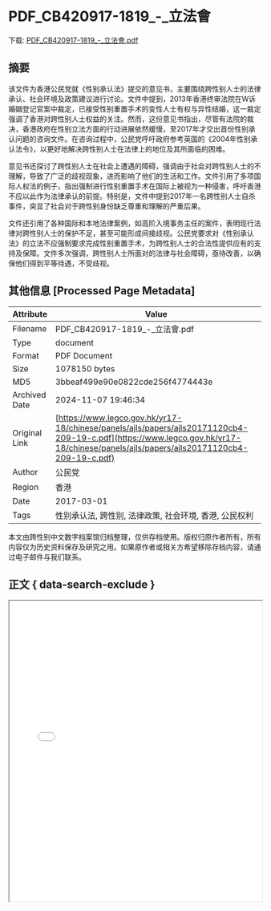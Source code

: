 # PDF_CB420917-1819_-_立法會

<!-- tcd_download_link -->
下载: [PDF_CB420917-1819_-_立法會.pdf](PDF_CB420917-1819_-_立法會.pdf)
<!-- tcd_download_link_end -->

## 摘要

<!-- tcd_abstract -->
该文件为香港公民党就《性别承认法》提交的意见书，主要围绕跨性别人士的法律承认、社会环境及政策建议进行讨论。文件中提到，2013年香港终审法院在W诉婚姻登记官案中裁定，已接受性别重置手术的变性人士有权与异性结婚，这一裁定强调了香港对跨性别人士权益的关注。然而，这份意见书指出，尽管有法院的裁决，香港政府在性别立法方面的行动进展依然缓慢，至2017年才交出首份性别承认问题的咨询文件。在咨询过程中，公民党呼吁政府参考英国的《2004年性别承认法令》，以更好地解决跨性别人士在法律上的地位及其所面临的困难。

意见书还探讨了跨性别人士在社会上遭遇的障碍，强调由于社会对跨性别人士的不理解，导致了广泛的歧视现象，进而影响了他们的生活和工作。文件引用了多项国际人权法的例子，指出强制进行性别重置手术在国际上被视为一种侵害，呼吁香港不应以此作为法律承认的前提。特别是，文件中提到2017年一名跨性别人士自杀事件，突显了社会对于跨性别身份缺乏尊重和理解的严重后果。

文件还引用了各种国际和本地法律案例，如高阶入境事务主任的案件，表明现行法律对跨性别人士的保护不足，甚至可能形成间接歧视。公民党要求对《性别承认法》的立法不应强制要求完成性别重置手术，为跨性别人士的合法性提供应有的支持及保障。文件多次强调，跨性别人士所面对的法律与社会障碍，亟待改善，以确保他们得到平等待遇，不受歧视。

<!-- tcd_abstract_end -->

## 其他信息 [Processed Page Metadata]

| Attribute       | Value                                  |
|-----------------|----------------------------------------|
| Filename        | PDF_CB420917-1819_-_立法會.pdf                             |
| Type            | document                                 |
| Format          | PDF Document                               |
| Size            | 1078150 bytes                           |
| MD5             | 3bbeaf499e90e0822cde256f4774443e                                  |
| Archived Date   | 2024-11-07 19:46:34                             |
| Original Link   | [https://www.legco.gov.hk/yr17-18/chinese/panels/ajls/papers/ajls20171120cb4-209-19-c.pdf](https://www.legco.gov.hk/yr17-18/chinese/panels/ajls/papers/ajls20171120cb4-209-19-c.pdf)                         |
| Author          | 公民党                               |
| Region          | 香港                               |
| Date            | 2017-03-01                                 |
| Tags            | 性别承认法, 跨性别, 法律政策, 社会环境, 香港, 公民权利                                 |

本文由跨性别中文数字档案馆归档整理，仅供存档使用。版权归原作者所有，所有内容仅为历史资料保存及研究之用。如果原作者或相关方希望移除存档内容，请通过电子邮件与我们联系。

## 正文 { data-search-exclude }

<!-- tcd_main_text -->
<iframe src="../PDF_CB420917-1819_-_立法會.pdf" width="100%" height="600px">
    <p>无法显示PDF，请下载查看。</p>
</iframe>
<!-- tcd_main_text_end -->

